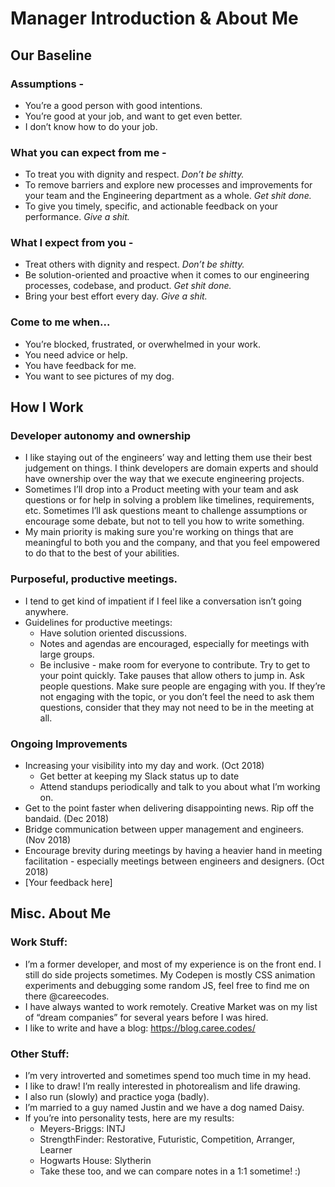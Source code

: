 # Manager Introduction & About Me

## Our Baseline 
### Assumptions - 
* You’re a good person with good intentions.
* You’re good at your job, and want to get even better.
* I don’t know how to do your job.

### What you can expect from me - 
* To treat you with dignity and respect. _Don’t be shitty._
* To remove barriers and explore new processes and improvements for your team and the Engineering department as a whole. _Get shit done._
* To give you timely, specific, and actionable feedback on your performance. _Give a shit._

### What I expect from you -
* Treat others with dignity and respect. _Don’t be shitty._
* Be solution-oriented and proactive when it comes to our engineering processes, codebase, and product. _Get shit done._
* Bring your best effort every day. _Give a shit._

### Come to me when...
* You’re blocked, frustrated, or overwhelmed in your work.
* You need advice or help.
* You have feedback for me.
* You want to see pictures of my dog.

## How I Work
### Developer autonomy and ownership
* I like staying out of the engineers’ way and letting them use their best judgement on things. I think developers are domain experts and should have ownership over the way that we execute engineering projects.
* Sometimes I’ll drop into a Product meeting with your team and ask questions or for help in solving a problem like timelines, requirements, etc. Sometimes I’ll ask questions meant to challenge assumptions or encourage some debate, but not to tell you how to write something.
* My main priority is making sure you're working on things that are meaningful to both you and the company, and that you feel empowered to do that to the best of your abilities.


### Purposeful, productive meetings.
* I tend to get kind of impatient if I feel like a conversation isn’t going anywhere.
* Guidelines for productive meetings:
    * Have solution oriented discussions.
    * Notes and agendas are encouraged, especially for meetings with large groups.
    * Be inclusive - make room for everyone to contribute. Try to get to your point quickly. Take pauses that allow others to jump in. Ask people questions. Make sure people are engaging with you. If they’re not engaging with the topic, or you don’t feel the need to ask them questions, consider that they may not need to be in the meeting at all.


### Ongoing Improvements
* Increasing your visibility into my day and work. (Oct 2018)
    * Get better at keeping my Slack status up to date
    * Attend standups periodically and talk to you about what I’m working on.
* Get to the point faster when delivering disappointing news. Rip off the bandaid. (Dec 2018)
* Bridge communication between upper management and engineers. (Nov 2018)
* Encourage brevity during meetings by having a heavier hand in meeting facilitation - especially meetings between engineers and designers. (Oct 2018)
* [Your feedback here]


## Misc. About Me
### Work Stuff:
* I’m a former developer, and most of my experience is on the front end. I still do side projects sometimes. My Codepen is mostly CSS animation experiments and debugging some random JS, feel free to find me on there @careecodes.
* I have always wanted to work remotely. Creative Market was on my list of “dream companies” for several years before I was hired.
* I like to write and have a blog: https://blog.caree.codes/

### Other Stuff:
* I’m very introverted and sometimes spend too much time in my head.
* I like to draw! I’m really interested in photorealism and life drawing. 
* I also run (slowly) and practice yoga (badly).
* I’m married to a guy named Justin and we have a dog named Daisy.
* If you’re into personality tests, here are my results:
    * Meyers-Briggs: INTJ
    * StrengthFinder: Restorative, Futuristic, Competition, Arranger, Learner
    * Hogwarts House: Slytherin
    * Take these too, and we can compare notes in a 1:1 sometime! :)
